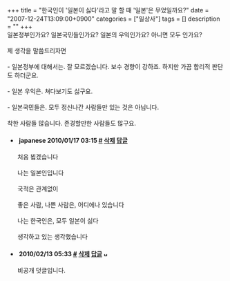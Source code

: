 +++
title = "한국인이 '일본이 싫다'라고 말 할 때 '일본'은 무었일까요?"
date = "2007-12-24T13:09:00+0900"
categories = ["일상사"]
tags = []
description = ""
+++
<span class="copyright_entry" style="display:block;" title="한국인이 '일본이 싫다'라고 말 할 때 '일본'은 무었일까요?@@**@@http://shed.egloos.com/1687510"></span>일본정부인가요? 일본국민들인가요? 일본의 우익인가요? 아니면 모두 인가요?
<br>
<br>제 생각을 말씀드리자면
<br>
<br>- 일본정부에 대해서는. 잘 모르겠습니다. 보수 경향이 강하죠. 하지만 가끔 합리적 판단도 하더군요.
<br>
<br>- 일본 우익은. 쳐다보기도 싫구요.
<br>
<br>- 일본국민들은. 모두 정신나간 사람들만 있는 것은 아닙니다.
<br>
<br>착한 사람들 많습니다. 존경할만한 사람들도 많구요. 
<!--
       <rdf:RDF xmlns:rdf="http://www.w3.org/1999/02/22-rdf-syntax-ns#"
		    xmlns:dc="http://purl.org/dc/elements/1.1/"
		    xmlns:trackback="http://madskills.com/public/xml/rss/module/trackback/">
       <rdf:Description
	        rdf:about="http://shed.egloos.com/1687510"
	        dc:identifier="http://shed.egloos.com/1687510"
	        dc:title="한국인이 '일본이 싫다'라고 말 할 때 '일본'은 무었일까요?"
	        trackback:ping="http://shed.egloos.com/tb/1687510"/>
       </rdf:RDF>
       -->

<ul><li class="comment_item"> <h4 class="comment_writer_info"> <span class="comment_gravatar"><img src="http://md.egloos.com/img/eg/profile_anonymous.jpg" alt=""></span> <span class="comment_writer">japanese</span> <span class="comment_datetime" title="2010/01/17 03:15">2010/01/17 03:15</span> <span class="comment_link"><a name="7538867" href="http://shed.egloos.com/1687510#7538867" title="#">#</a> </span> <span class="comment_admin"> <a href="#" onclick="delComment_view('a0003782','1687510','7538867','','','0'); return false;">삭제</a> <a href="javascript:;" onclick="replyComment('replyform1687510','1687510','7538867',5,'','http://', '', 'http://shed.egloos.com/1687510#cmt','','0'); return false;" title="답글">답글</a> </span> <span class="comment_security"></span> </h4>
 <div id="comment_7538867">
  처음 뵙겠습니다 
  <br>
  <br>나는 일본인입니다 
  <br>
  <br>국적은 관계없이 
  <br>
  <br>좋은 사람, 나쁜 사람은, 어디에나 있습니다 
  <br>
  <br>나는 한국인은, 모두 일본이 싫다 
  <br>
  <br>생각하고 있는 생각했습니다
 </div> 
 <div id="reply1687510_7538867" class="comment_write reply_write" style="display:none;"></div> </li>
<li class="comment_item"> <h4 class="comment_writer_info"> <span class="comment_gravatar"><img src="http://md.egloos.com/img/eg/profile_anonymous.jpg" alt=""></span> <span class="comment_writer"></span> <span class="comment_datetime" title="2010/02/13 05:33">2010/02/13 05:33</span> <span class="comment_link"><a name="7584184" href="http://shed.egloos.com/1687510#7584184" title="#">#</a> </span> <span class="comment_admin"> <a href="#" onclick="delComment_view('a0003782','1687510','7584184','','','0'); return false;">삭제</a> <a href="javascript:;" onclick="replyComment('replyform1687510','1687510','7584184',5,'','http://', '', 'http://shed.egloos.com/1687510#cmt','','0'); return false;" title="답글">답글</a> </span> <span class="comment_security"><img src="http://md.egloos.net/img/eg/post_security3.gif" width="9" height="10" border="0" alt="비공개"></span> </h4>비공개 덧글입니다. 
 <div id="reply1687510_7584184" class="comment_write reply_write" style="display:none;"></div> </li></ul>